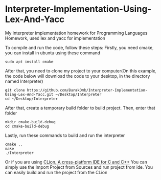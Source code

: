 # Interpreter-Implementation-Using-Lex-And-Yacc
My interpreter implementation homework for Programming Languages Homework, used lex and yacc for implementation

To compile and run the code, follow these steps:
Firstly, you need cmake, you can install in ubuntu using these command

```
sudo apt install cmake
```
After that, you need to clone my project to your computer(On this example, the code below will download the code to your desktop, in the directory named Interpreter)

```
git clone https://github.com/BurakDmb/Interpreter-Implementation-Using-Lex-And-Yacc.git ~/Desktop/Interpreter
cd ~/Desktop/Interpreter
```
After that, create a temporary build folder to build project. Then, enter that folder
```
mkdir cmake-build-debug
cd cmake-build-debug
```
Lastly, run these commands to build and run the interpreter
```
cmake ..
make
./Interpreter
```
Or if you are using [CLion, A cross-platform IDE for C and C++](https://www.jetbrains.com/clion/) You can simply use the Import Project from Sources and run project from ide. You can easily build and run the project from the CLion
